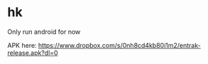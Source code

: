 # hk

Only run android for now

APK here: https://www.dropbox.com/s/0nh8cd4kb80i1m2/entrak-release.apk?dl=0
